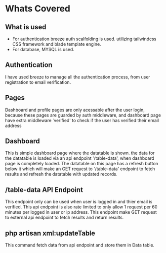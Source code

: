 # Whats Covered
## What is used
- For authentication breeze auth scalfolding is used. utilizing tailwindcss CSS framework and blade template engine.
- For database, MYSQL is used.
## Authentication
I have used breeze to manage all the authentication process, from user registration to email verification.
## Pages
Dashboard and profile pages are only acessable after the user login, because these pages are guarded by auth middleware, and dashboard page have extra middleware 'verified' to check if the user has verified their email address
## Dashboard
This is simple dashboard page where the datatable is shown. the data for the datatable is loaded via an api endpoint '/table-data', when dashboard page is completely loaded.
The datatable on this page has a refresh button below it which will make an GET request to '/table-data' endpoint to fetch results and refresh the datatable with updated records.
## /table-data API Endpoint
This endpoint only can be used when user is logged in and thier email is verified. This api endpoint is also rate limited to only allow 1 request per 60 minutes per logged in user or ip address.
This endpoint make GET request to external api endpoint to fetch results and return results.
## php artisan xml:updateTable
This command fetch data from api endpoint and store them in Data table.
